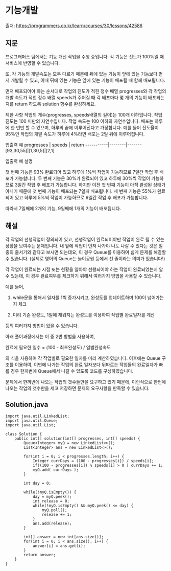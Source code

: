 # 기능개발

출처: https://programmers.co.kr/learn/courses/30/lessons/42586

## 지문

프로그래머스 팀에서는 기능 개선 작업을 수행 중입니다. 각 기능은 진도가 100%일 때 서비스에 반영할 수 있습니다.

또, 각 기능의 개발속도는 모두 다르기 때문에 뒤에 있는 기능이 앞에 있는 기능보다 먼저 개발될 수 있고, 이때 뒤에 있는 기능은 앞에 있는 기능이 배포될 때 함께 배포됩니다.

먼저 배포되어야 하는 순서대로 작업의 진도가 적힌 정수 배열 progresses와 각 작업의 개발 속도가 적힌 정수 배열 speeds가 주어질 때 각 배포마다 몇 개의 기능이 배포되는지를 return 하도록 solution 함수를 완성하세요.

제한 사항
작업의 개수(progresses, speeds배열의 길이)는 100개 이하입니다.
작업 진도는 100 미만의 자연수입니다.
작업 속도는 100 이하의 자연수입니다.
배포는 하루에 한 번만 할 수 있으며, 하루의 끝에 이루어진다고 가정합니다. 예를 들어 진도율이 95%인 작업의 개발 속도가 하루에 4%라면 배포는 2일 뒤에 이루어집니다.

입출력 예
progresses | speeds | return
-----------|--------|-------
[93,30,55]|[1,30,5]|[2,1]

입출력 예 설명

첫 번째 기능은 93% 완료되어 있고 하루에 1%씩 작업이 가능하므로 7일간 작업 후 배포가 가능합니다.
두 번째 기능은 30%가 완료되어 있고 하루에 30%씩 작업이 가능하므로 3일간 작업 후 배포가 가능합니다. 하지만 이전 첫 번째 기능이 아직 완성된 상태가 아니기 때문에 첫 번째 기능이 배포되는 7일째 배포됩니다.
세 번째 기능은 55%가 완료되어 있고 하루에 5%씩 작업이 가능하므로 9일간 작업 후 배포가 가능합니다.

따라서 7일째에 2개의 기능, 9일째에 1개의 기능이 배포됩니다.

## 해설

각 작업의 선행작업이 정의되어 있고, 선행작업이 완료되어야만 작업이 완료 될 수 있는 상황을 보여주는 문제입니다. 내 앞에 작업이 먼저 나가야 나도 나갈 수 있다는 것은 일종의 줄서기와 같다고 보시면 되는데요, 이 경우 Queue를 이용하여 쉽게 문제를 해결할 수 있습니다. (실제로 영어의 Queue는 놀이공원 등에서 선 줄이라는 의미가 있습니다!)

각 작업이 완료되는 시점 또는 현황을 알아야 선행되어야 하는 작업이 완료되었는지 알 수 있는데, 이 경우 완료여부를 체크하기 위해서 여러가지 방법을 사용할 수 있습니다.

예를 들어,

1. while문을 통해서 일자를 1씩 증가시키고, 완성도를 업데이트하며 100이 넘어가는지 체크

2. 미리 기존 완성도, 1일에 채워지는 완성도를 이용하여 작업별 완료일자를 계산

등의 여러가지 방법이 있을 수 있습니다.

아래 풀이과정에서는 이 중 2번 방법을 사용하여,

완료에 필요한 일수 = (100 - 최초완성도) / 일별완성속도

의 식을 사용하여 각 작업별로 필요한 일자를 미리 계산하였습니다. 이후에는 Queue 구조를 이용하여, 이번에 나가는 작업의 완료 일자보다 뒤따르는 작업들의 완료일자가 빠를 경우 한꺼번에 Queue에서 나갈 수 있도록 코드를 구성하였습니다.

문제에서 한꺼번에 나오는 작업의 갯수들만을 요구하고 있기 때문에, 이런식으로 한번에 나오는 작업의 갯수만을 세고 저장하면 문제의 요구사항을 만족할 수 있습니다. 

## Solution.java
~~~
import java.util.LinkedList;
import java.util.Queue;
import java.util.List;

class Solution {
    public int[] solution(int[] progresses, int[] speeds) {
        Queue<Integer> myQ = new LinkedList<>();
        List<Integer> ans = new LinkedList<>();

        for(int i = 0; i < progresses.length; i++) {
            Integer currDays = (100 - progresses[i]) / speeds[i];
            if((100 - progresses[i]) % speeds[i] > 0 ) currDays += 1;
            myQ.add( currDays );
        }

        int day = 0;

        while(!myQ.isEmpty()) {
            day = myQ.peek();
            int release = 0;
            while(!myQ.isEmpty() && myQ.peek() <= day) {
                myQ.poll();
                release += 1;
            }
            ans.add(release);
        }

        int[] answer = new int[ans.size()];
        for(int i = 0; i < ans.size(); i++) {
            answer[i] = ans.get(i);
        }
        return answer;
    }
}
~~~
